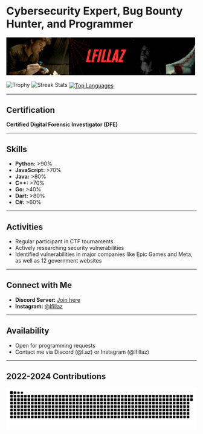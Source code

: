 # Cybersecurity Expert, Bug Bounty Hunter, and Programmer

<p align="left">
  <img src="lfillaz.gif" alt="GIF" width="500" height="100"/>
</p>

<p align="left">
  <img height=97 src="https://github-profile-trophy.vercel.app/?username=lfillaz&theme=radical&no-frame=true&title=Stars,Followers,Commits&column=-1" alt="Trophy"/>
  <img height=202 src="https://github-readme-streak-stats-git-main-davids-projects-ad77adcc.vercel.app/?user=lfillaz&theme=radical" alt="Streak Stats"/>
  <a href="#">
    <img height=200 align="center" src="https://my-stats-43gk.vercel.app/api/top-langs/?username=lfillaz&hide=html,scss,css&langs_count=8&layout=compact&theme=radical&card_width=150" alt="Top Languages"/>
  </a>
</p>

---

## Certification
**Certified Digital Forensic Investigator (DFE)**

---

## Skills
- **Python:** >90%
- **JavaScript:** >70%
- **Java:** >80%
- **C++:** >70%
- **Go:** >40%
- **Dart:** >80%
- **C#:** >60%

---

## Activities
- Regular participant in CTF tournaments
- Actively researching security vulnerabilities
- Identified vulnerabilities in major companies like Epic Games and Meta, as well as 12 government websites

---

## Connect with Me
- **Discord Server:** [Join here](https://discord.gg/tpbVvUgcE3)
- **Instagram:** [@lfillaz](https://www.instagram.com/lfillaz)

---

## Availability
- Open for programming requests
- Contact me via Discord (@l.az) or Instagram (@lfillaz)

---

## 2022-2024 Contributions
![Snake animation](laz.svg)
